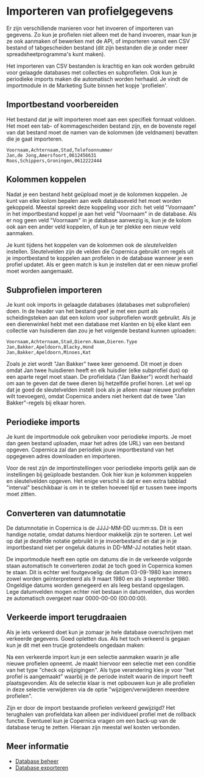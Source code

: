 # Importeren van profielgegevens

Er zijn verschillende manieren voor het invoeren of importeren van gegevens. 
Zo kun je profielen niet alleen met de hand invoeren, maar kun je ze ook 
aanmaken of bewerken met de API, of importeren vanuit een CSV bestand 
of tabgescheiden bestand (dit zijn bestanden die je onder meer 
spreadsheetprogramma's kunt maken).

Het importeren van CSV bestanden is krachtig en kan ook worden gebruikt voor
gelaagde databases met collecties en subprofielen. Ook kun je periodieke
imports maken die automatisch worden herhaald. Je vindt de importmodule in
de Marketing Suite binnen het kopje 'profielen'.

## Importbestand voorbereiden

Het bestand dat je wilt importeren moet aan een specifiek formaat voldoen.
Het moet een tab- of kommagescheiden bestand zijn, en de bovenste regel van 
dat bestand moet de namen van de kolommen (de veldnamen) bevatten die je gaat 
importeren.

    Voornaam,Achternaam,Stad,Telefoonnummer
    Jan,de Jong,Amersfoort,0612456631
    Roos,Schippers,Groningen,0612222444

## Kolommen koppelen

Nadat je een bestand hebt geüpload moet je de kolommen koppelen. Je kunt van
elke kolom bepalen aan welk databaseveld het moet worden gekoppeld. Meestal 
spreekt deze koppeling voor zich: het veld "Voornaam" in het importbestand
koppel je aan het veld "Voornaam" in de database. Als er nog geen veld "Voornaam" 
in je database aanwezig is, kun je de kolom ook aan een ander veld koppelen, of 
kun je ter plekke een nieuw veld aanmaken.

Je kunt tijdens het koppelen van de kolommen ook de *sleutelvelden* instellen. 
Sleutelvelden zijn de velden die Copernica gebruikt om regels uit je 
importbestand te koppelen aan profielen in de database wanneer je een 
profiel updatet. Als er geen match is kun je instellen dat er een nieuw 
profiel moet worden aangemaakt.

## Subprofielen importeren

Je kunt ook imports in gelaagde databases (databases met subprofielen) doen. 
In de header van het bestand geef je met een punt als scheidingsteken aan dat 
een kolom voor subprofielen wordt gebruikt. Als je een dierenwinkel hebt met 
een database met klanten en bij elke klant een collectie van huisdieren dan 
zou je het volgende bestand kunnen uploaden:

    Voornaam,Achternaam,Stad,Dieren.Naam,Dieren.Type
    Jan,Bakker,Apeldoorn,Blacky,Hond
    Jan,Bakker,Apeldoorn,Minoes,Kat

Zoals je ziet wordt "Jan Bakker" twee keer genoemd. Dit moet je doen omdat
Jan twee huisdieren heeft en elk huisdier (elke subprofiel dus) op een aparte 
regel moet staan. De profieldata ("Jan Bakker") wordt herhaald om aan te geven
dat de twee dieren bij hetzelfde profiel horen. Let wel op dat je goed de 
sleutelvelden instelt (ook als je alleen maar nieuwe profielen wilt toevoegen),
omdat Copernica anders niet herkent dat de twee "Jan Bakker"-regels bij elkaar
horen.

## Periodieke imports

Je kunt de importmodule ook gebruiken voor periodieke imports. Je moet dan
geen bestand uploaden, maar het adres (de URL) van een bestand opgeven.
Copernica zal dan periodiek jouw importbestand van het opgegeven adres
downloaden en importeren.

Voor de rest zijn de importinstellingen voor periodieke imports gelijk aan
de instellingen bij geüploade bestanden. Ook hier kun je kolommen koppelen
en sleutelvelden opgeven. Het enige verschil is dat er een extra tabblad 
"interval" beschikbaar is om in te stellen hoeveel tijd er tussen twee 
imports moet zitten.

## Converteren van datumnotatie

De datumnotatie in Copernica is de JJJJ-MM-DD uu:mm:ss. Dit is een handige
notatie, omdat datums hierdoor makkelijk zijn te sorteren. Let wel op
dat je dezelfde notatie gebruikt in je invoerbestand en dat je in je
importbestand niet per ongeluk datums in DD-MM-JJ notaties hebt staan.

De importmodule heeft een optie om datums die in de verkeerde volgorde staan
automatisch te converteren zodat ze toch goed in Copernica komen te staan.
Dit is echter wel foutgevoelig: de datum 03-09-1980 kan immers zowel worden 
geïnterpreteerd als 9 maart 1980 en als 3 september 1980. Ongeldige datums 
worden genegeerd en als leeg bestand opgeslagen. Lege datumvelden mogen echter
niet bestaan in datumvelden, dus worden ze automatisch overgezet naar 
0000-00-00 (00:00:00).

## Verkeerde import terugdraaien

Als je iets verkeerd doet kun je zomaar je hele database overschrijven met
verkeerde gegevens. Goed opletten dus. Als het toch verkeerd is gegaan kun
je dit met een trucje grotendeels ongedaan maken:

Na een verkeerde import kun je een selectie aanmaken waarin je alle nieuwe 
profielen opneemt. Je maakt hiervoor een selectie met een conditie van het
type "check op wijzigingen". Als type verandering kies je voor "het profiel
is aangemaakt" waarbij je de periode instelt waarin de import heeft 
plaatsgevonden. Als de selectie klaar is met opbouwen kun je alle profielen
in deze selectie verwijderen via de optie "wijzigen/verwijderen meerdere profielen".

Zijn er door de import bestaande profielen verkeerd gewijzigd? Het 
terughalen van profieldata kan alleen per individueel profiel met de rollback
functie. Eventueel kun je Copernica vragen om een back-up van 
de database terug te zetten. Hieraan zijn meestal wel kosten verbonden.

## Meer informatie 

* [Database beheer](./database-introduction)
* [Database exporteren](./database-export)
